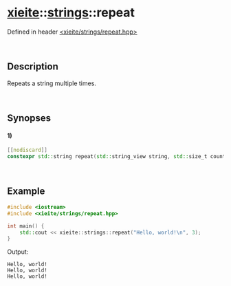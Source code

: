 # [xieite](../xieite.md)\:\:[strings](../strings.md)\:\:repeat
Defined in header [<xieite/strings/repeat.hpp>](../../include/xieite/strings/repeat.hpp)

&nbsp;

## Description
Repeats a string multiple times.

&nbsp;

## Synopses
#### 1)
```cpp
[[nodiscard]]
constexpr std::string repeat(std::string_view string, std::size_t count) noexcept;
```

&nbsp;

## Example
```cpp
#include <iostream>
#include <xieite/strings/repeat.hpp>

int main() {
    std::cout << xieite::strings::repeat("Hello, world!\n", 3);
}
```
Output:
```
Hello, world!
Hello, world!
Hello, world!
```
